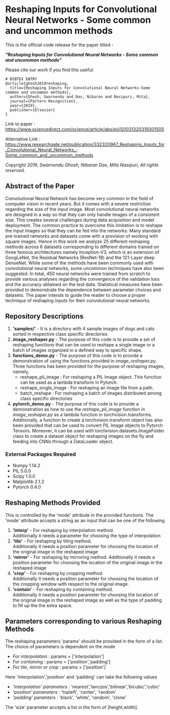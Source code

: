 # Reshaping Inputs for Convolutional Neural Networks - Some common and uncommon methods

This is the official code release for the paper titled -

**_"Reshaping Inputs for Convolutional Neural Networks - Some common and uncommon methods"_**

Please cite our work if you find this useful.

```
# BIBTEX ENTRY
@article{ghosh2019reshaping,
  title={Reshaping Inputs for Convolutional Neural Networks-Some common and uncommon methods},
  author={Ghosh, Swarnendu and Das, Nibaran and Nasipuri, Mita},
  journal={Pattern Recognition},
  year={2019},
  publisher={Elsevier}
}
```
Link to paper : https://www.sciencedirect.com/science/article/abs/pii/S0031320319301505

Alternative Link : https://www.researchgate.net/publication/332320967_Reshaping_Inputs_for_Convolutional_Neural_Networks_-Some_common_and_uncommon_methods

*Copyright 2019, Swarnendu Ghosh, Nibaran Das, Mita Nasipuri, All rights reserved.*

## Abstract of the Paper
Convolutional Neural Network has become very common in the field of computer vision in recent years. But it comes with a severe restriction regarding the size of the input image. Most convolutional neural networks are designed in a way so that they can only handle images of a consistent size. This creates several challenges during data acquisition and model deployment. The common practice to overcome this limitation is to reshape the input images so that they can be fed into the networks. Many standard pre-trained networks and datasets come with a provision of working with square images. Hence in this work we analyze 25 different reshaping methods across 6 datasets corresponding to different domains trained on three famous architectures namely Inception-V3, which is an extension of GoogLeNet, the Residual Networks (ResNet-18) and the 121-Layer deep DenseNet. While some of the methods have been commonly used with convolutional neural networks, some uncommon techniques have also been suggested. In total, 450 neural networks were trained from scratch to provide various analyses regarding the convergence of the validation loss and the accuracy obtained on the test data. Statistical measures have been provided to demonstrate the dependence between parameter choices and datasets. The paper intends to guide the reader to choose a proper technique of reshaping inputs for their convolutional neural networks.

## Repository Descriptions
1. **'samples/'** - It is a directory with 4 sample images of dogs and cats sorted in respective class specific directories  
2. **image_reshaper.py** - The purpose of this code is to provide a set of reshaping functions that can be used to 
   reshape a single image or a batch of images organized in a defined way to specific shape.  
3. **functions_demo.py** - The purpose of this code is to  provide a demonstration of using the functions provided 
   in *image_reshaper.py*.  
   Three functions has been provided for the purpose of reshaping images, namely,    
   * reshape_pil_image : For reshaping a PIL Image object. This function can be used as a lambda transform in Pytorch.
   * reshape_single_image : For reshaping an image file from a path.
   * batch_reshape : For reshaping a batch of images distributed among class specific directories
4. **pytorch_demo.py** - The purpose of this code is to  provide a demonstration as how to use the *reshape_pil_image* function in *image_reshaper.py* as a lambda function in torchvision.transforms. Additionally, a function to create a  torchvision.transform object has also been provided that can be used to convert PIL Image objects to Pytorch Tensors. Moreover, it can be used with torchvision.datasets.ImageFolder class to create a dataset object for reshaping images on the fly and feeding into CNNs through a DataLoader object.

### External Packages Required
* Numpy 1.14.2
* PIL 5.0.0
* Scipy 1.0.0
* Matplotlib 2.1.2
* Pytorch 0.4.0

## Reshaping Methods Provided
This is controlled by the 'mode' attribute in the provided functions. The 'mode' attribute accepts a string as an input that can be one of the following
1. **'interp'**  - For reshaping by interpolation method.               
                   Additionally it needs a parameter for choosing the type of interpolation
2. **'tile'**    - For reshaping by tiling method.  
                   Additionally it needs a position parameter for choosing the location of the original image in the reshaped image
3. **'mirror'**  - For reshaping by mirroring method.
                   Additionally it needs a position parameter for choosing the location of the original image in the reshaped image
4. **'crop'**    - For reshaping by cropping method.  
                   Additionally it needs a position parameter for choosing the location of the cropping window with respect to the original image.
5. **'contain'** - For reshaping by containing method.  
                   Additionally it needs a position parameter for choosing the location of the original image in the reshaped image as well as the type of padding to fill up the the extra space.
## Parameters corresponding to various Reshaping Methods
The reshaping parameters 'params' should be provided in the form of a list.  
The choice of parameters is dependent on the mode

 * *For interpolation*        : params = \['interpolation'\]
 * *For containing*           : params = \['position','padding'\]
 * *For tile, mirror or crop* : params = \['position'\]
 
 Here 'interpolation','position' and 'padding' can take the following values  
 
 * *'interpolation' parameters* : 'nearest','lanczos','bilinear','bicubic','cubic'
 * *'position' parameters*      : 'topleft', 'center', 'random'
 * *'padding' paramters*        : 'black', 'white', 'random', 'clone'

The 'size' parameter accepts a list in the form of \[height,width\].

